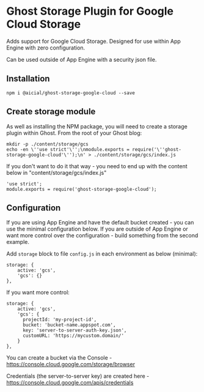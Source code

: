 # Ghost Storage Plugin for Google Cloud Storage
Adds support for Google Cloud Storage. Designed for use within App Engine with zero configuration.

Can be used outside of App Engine with a security json file.

## Installation

    npm i @aicial/ghost-storage-google-cloud --save

## Create storage module

As well as installing the NPM package, you will need to create a storage plugin within Ghost. From the root of your Ghost blog:

    mkdir -p ./content/storage/gcs
    echo -en \''use strict'\'';\nmodule.exports = require('\''ghost-storage-google-cloud'\'');\n' > ./content/storage/gcs/index.js

If you don't want to do it that way - you need to end up with the content below in "content/storage/gcs/index.js"

    'use strict';
    module.exports = require('ghost-storage-google-cloud');

## Configuration

If you are using App Engine and have the default bucket created - you can use the minimal configuration below. If you are outside of App Engine or want more control over the configuration - build something from the second example.

Add `storage` block to file `config.js` in each environment as below (minimal):

    storage: {
        active: 'gcs',
        'gcs': {}
    },

If you want more control:

    storage: {
        active: 'gcs',
        'gcs': {
          projectId: 'my-project-id',
          bucket: 'bucket-name.appspot.com',
          key: 'server-to-server-auth-key.json',
          customURL: 'https://mycustom.domain/'
        }
    },

You can create a bucket via the Console - https://console.cloud.google.com/storage/browser

Credentials (the server-to-server key) are created here - https://console.cloud.google.com/apis/credentials
